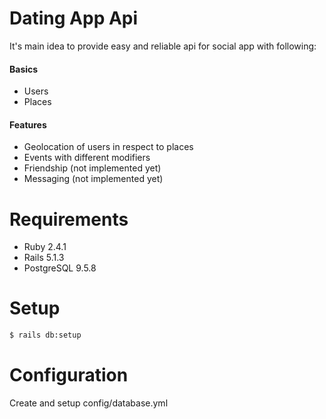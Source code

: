 # Dating App Api
It's main idea to provide easy and reliable api for social app with following:

#### Basics
- Users
- Places

#### Features
- Geolocation of users in respect to places
- Events with different modifiers
- Friendship (not implemented yet)
- Messaging (not implemented yet)

# Requirements
- Ruby 2.4.1
- Rails 5.1.3
- PostgreSQL 9.5.8

# Setup

```sh
$ rails db:setup
```

# Configuration
Create and setup config/database.yml
